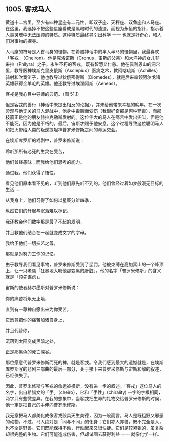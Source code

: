 ## 1005. 客戎马人

黄道十二宫里，至少有四种星座有二元性，即双子座、天秤座、双鱼座和人马座。在这里，我选择不把这些星座看成是黑暗时代的遗迹，而视为永恒的指针，指示着人类灵魂中无法压抑的特质。这种特质最终导引出科学 一一 也就是好奇心，和人们对事物的探寻。

人马座的符号是人首马身的怪物。在希腊神话中的半人半马的怪物里，我最喜欢「客戎」（Cheiron）。他是克洛诺斯（Cronus，宙斯的父亲）和大洋神的女儿非来拉（Philyra）之子。永生不朽的客戎，既有智慧又仁慈。他在佩利恩山的洞穴里，教导医神埃斯克里皮俄斯（Asclepius）医病之术，教阿喀琉斯（Achilles）骑射和吹奏笛子，他也教导过狄俄密得斯（Diomedes），就是后来率领阿尔戈诸英雄获得金羊毛的英雄。他还教导过埃涅阿斯（Aeneas）。

客戎是我心目中导师的典范。（图 51.1)

但是客戎的善行（神话中未提出相反的论据），并未给他带来幸福的晚年。在一次旁观与他无关的马人混战中，他身中毒箭而受伤（我很好奇那是何种箭毒），而那枝箭正是他的朋友赫拉克勒斯发射的。这位伟大的马人在痛苦中发出尖叫，但是他不能死，因为他是不朽的。最后，宙斯才赐予他安息。这个过程导致这位聪明马人和把火带给人类的叛逆提坦神普罗米修斯之间的命运交会。

在埃斯库罗斯的戏剧中，普罗米修斯说：

聆听那所有必死的生灵在受苦，

他们曾经愚昧；而我给他们思考的能力。

通过我，他们获得了悟性，

看见他们原本看不见的，听到他们原先听不到的。他们曾经过着如梦般漫无目标的生活……

从我身上，他们习得了如何以星辰分辨四季，

纵然它们的升起与沉落难以标记。

我还教会他们数字那是最了不起的发明，

并且教他们结合在一起就变成文字的字母。

我给予他们一切技艺之母，

那就是对努力工作的记忆。

由于教导我们看见事物，普罗米修斯受到了惩罚。他被束缚在高加索山的一个峰顶上，让一只老鹰「狂暴地大啖他那变黑的肝脏」。他的名字「普罗米修斯」的含义就是「预先谋虑」。

宙斯的使者赫尔墨斯对普罗米修斯说：

你的痛苦将永无止境，

直到有一尊神自愿出来为你受苦。

它愿意把你的痛苦加诸自身上，

并且代替你，

沉落到太阳变成黑暗之处，

正是那黑色的死亡深谷。

那位愿意代普罗米修斯而死的神，就是客戎。令我们感到最大的遗憾就是，在埃斯库罗斯写的悲剧三部曲的最后一部分，关于接下来普罗米修斯与宙斯和解的叙述，已经佚失了。

因此，普罗米修斯与客戎的命运被横断，没有进一步的叙述。「客戎」这位马人的名字，出自希腊文的「手」（cheiro），它和「手性」（chirality) 一字的字根相同，两字只有些微差异。在我的想象中，当客戎把生命的礼物交给普罗米修斯的时候，他一定是把自己的手伸向普罗米修斯。

我无意把马人都美化成像客戎般具天生美德，因为一般而言，马人是既粗野又邪恶的动物。不过，马人绝对是「同与不同」的化身；它们亦人亦兽，既不完全是人，也不全是野兽。它们既能保持不动，行动起来又很快捷。它们是较紧张的，虽复杂却很完整的生物。它们可能造成伤害，但却试图去获得利益 一一 就像化学一样。